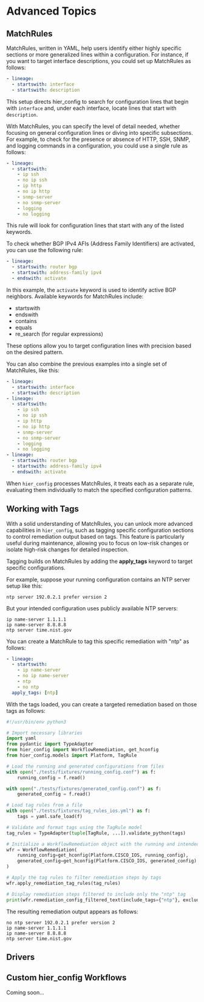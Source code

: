 # Advanced Topics

## MatchRules

MatchRules, written in YAML, help users identify either highly specific sections or more generalized lines within a configuration. For instance, if you want to target interface descriptions, you could set up MatchRules as follows:

```yaml
- lineage:
  - startswith: interface
  - startswith: description
```

This setup directs hier_config to search for configuration lines that begin with `interface` and, under each interface, locate lines that start with `description`​​.

With MatchRules, you can specify the level of detail needed, whether focusing on general configuration lines or diving into specific subsections. For example, to check for the presence or absence of HTTP, SSH, SNMP, and logging commands in a configuration, you could use a single rule as follows:

```yaml
- lineage:
  - startswith:
    - ip ssh
    - no ip ssh
    - ip http
    - no ip http
    - snmp-server
    - no snmp-server
    - logging
    - no logging
```

This rule will look for configuration lines that start with any of the listed keywords​.

To check whether BGP IPv4 AFIs (Address Family Identifiers) are activated, you can use the following rule:

```yaml
- lineage:
  - startswith: router bgp
  - startswith: address-family ipv4
  - endswith: activate
```

In this example, the `activate` keyword is used to identify active BGP neighbors. Available keywords for MatchRules include:
- startswith
- endswith
- contains
- equals
- re_search (for regular expressions)

These options allow you to target configuration lines with precision based on the desired pattern​.

You can also combine the previous examples into a single set of MatchRules, like this:

```yaml
- lineage:
  - startswith: interface
  - startswith: description
- lineage:
  - startswith:
    - ip ssh
    - no ip ssh
    - ip http
    - no ip http
    - snmp-server
    - no snmp-server
    - logging
    - no logging
- lineage:
  - startswith: router bgp
  - startswith: address-family ipv4
  - endswith: activate
```

When `hier_config` processes MatchRules, it treats each as a separate rule, evaluating them individually to match the specified configuration patterns​.

## Working with Tags

With a solid understanding of MatchRules, you can unlock more advanced capabilities in `hier_config`, such as tagging specific configuration sections to control remediation output based on tags. This feature is particularly useful during maintenance, allowing you to focus on low-risk changes or isolate high-risk changes for detailed inspection.

Tagging builds on MatchRules by adding the **apply_tags** keyword to target specific configurations.

For example, suppose your running configuration contains an NTP server setup like this:

```text
ntp server 192.0.2.1 prefer version 2
```

But your intended configuration uses publicly available NTP servers:

```text
ip name-server 1.1.1.1
ip name-server 8.8.8.8
ntp server time.nist.gov
```

You can create a MatchRule to tag this specific remediation with "ntp" as follows:

```yaml
- lineage:
  - startswith:
    - ip name-server
    - no ip name-server
    - ntp
    - no ntp
  apply_tags: [ntp]
```

With the tags loaded, you can create a targeted remediation based on those tags as follows:

```python
#!/usr/bin/env python3

# Import necessary libraries
import yaml
from pydantic import TypeAdapter
from hier_config import WorkflowRemediation, get_hconfig
from hier_config.models import Platform, TagRule

# Load the running and generated configurations from files
with open("./tests/fixtures/running_config.conf") as f:
    running_config = f.read()

with open("./tests/fixtures/generated_config.conf") as f:
    generated_config = f.read()

# Load tag rules from a file
with open("./tests/fixtures/tag_rules_ios.yml") as f:
    tags = yaml.safe_load(f)

# Validate and format tags using the TagRule model
tag_rules = TypeAdapter(tuple[TagRule, ...]).validate_python(tags)

# Initialize a WorkflowRemediation object with the running and intended configurations
wfr = WorkflowRemediation(
    running_config=get_hconfig(Platform.CISCO_IOS, running_config),
    generated_config=get_hconfig(Platform.CISCO_IOS, generated_config)
)

# Apply the tag rules to filter remediation steps by tags
wfr.apply_remediation_tag_rules(tag_rules)

# Display remediation steps filtered to include only the "ntp" tag
print(wfr.remediation_config_filtered_text(include_tags={"ntp"}, exclude_tags={}))
```

The resulting remediation output appears as follows:

```text
no ntp server 192.0.2.1 prefer version 2
ip name-server 1.1.1.1
ip name-server 8.8.8.8
ntp server time.nist.gov
```

## Drivers

## Custom hier_config Workflows

Coming soon...
